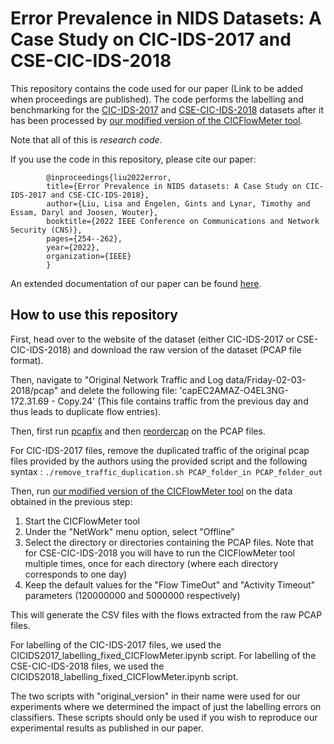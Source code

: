 # Error Prevalence in NIDS Datasets: A Case Study on CIC-IDS-2017 and CSE-CIC-IDS-2018

This repository contains the code used for our paper (Link to be added when proceedings are published). 
The code performs the labelling and benchmarking for the [CIC-IDS-2017](https://www.unb.ca/cic/datasets/ids-2017.html) 
and [CSE-CIC-IDS-2018](https://www.unb.ca/cic/datasets/ids-2018.html) datasets
 after it has been processed by [our modified version of the CICFlowMeter tool](https://github.com/GintsEngelen/CICFlowMeter). 

Note that all of this is *research code*.

If you use the code in this repository, please cite our paper:

            @inproceedings{liu2022error,
            title={Error Prevalence in NIDS datasets: A Case Study on CIC-IDS-2017 and CSE-CIC-IDS-2018},
            author={Liu, Lisa and Engelen, Gints and Lynar, Timothy and Essam, Daryl and Joosen, Wouter},
            booktitle={2022 IEEE Conference on Communications and Network Security (CNS)},
            pages={254--262},
            year={2022},
            organization={IEEE}
            }


An extended documentation of our paper can be found [here](https://intrusion-detection.distrinet-research.be/CNS2022/).

## How to use this repository

First, head over to the website of the dataset (either CIC-IDS-2017 or CSE-CIC-IDS-2018) and download 
the raw version of the dataset (PCAP file format). 

Then, navigate to "Original Network Traffic and Log data/Friday-02-03-2018/pcap" and delete the following file: 'capEC2AMAZ-O4EL3NG-172.31.69 - Copy.24' (This file contains traffic from the previous day and thus leads to duplicate flow entries).

Then, first run [pcapfix](https://github.com/Rup0rt/pcapfix) and then [reordercap](https://www.wireshark.org/docs/man-pages/reordercap.html)
on the PCAP files.

For CIC-IDS-2017 files, remove the duplicated traffic of the original pcap files provided by the authors using the provided script and the following syntax : `./remove_traffic_duplication.sh PCAP_folder_in PCAP_folder_out`

Then, run [our modified version of the CICFlowMeter tool](https://github.com/GintsEngelen/CICFlowMeter) on the data
obtained in the previous step:
 
1. Start the CICFlowMeter tool
2. Under the "NetWork" menu option, select "Offline"
3. Select the directory or directories containing the PCAP files. Note that for CSE-CIC-IDS-2018 you will have to run the
CICFlowMeter tool multiple times, once for each directory (where each directory corresponds to one day)
5. Keep the default values for the "Flow TimeOut" and "Activity Timeout" parameters (120000000 and 5000000 respectively)

This will generate the CSV files with the flows extracted from the raw PCAP files. 

For labelling of the CIC-IDS-2017 files, we used the CICIDS2017_labelling_fixed_CICFlowMeter.ipynb script. For labelling of the CSE-CIC-IDS-2018 files, we used the CICIDS2018_labelling_fixed_CICFlowMeter.ipynb script.

The two scripts with "original_version" in their name were used for our experiments where we determined the impact of 
just the labelling errors on classifiers. These scripts should only be used if you wish to reproduce our experimental results
as published in our paper.
